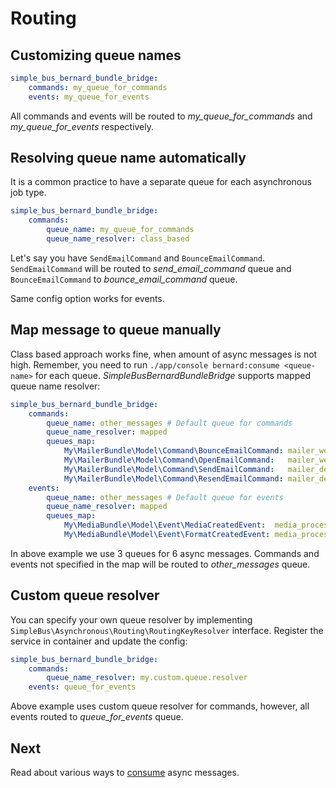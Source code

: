 # Routing

## Customizing queue names

```yaml
simple_bus_bernard_bundle_bridge:
    commands: my_queue_for_commands
    events: my_queue_for_events
```

All commands and events will be routed to _my_queue_for_commands_ and _my_queue_for_events_ respectively.

## Resolving queue name automatically

It is a common practice to have a separate queue for each asynchronous job type.

```yaml
simple_bus_bernard_bundle_bridge:
    commands:
        queue_name: my_queue_for_commands
        queue_name_resolver: class_based
```

Let's say you have `SendEmailCommand` and `BounceEmailCommand`. `SendEmailCommand` will be routed to _send_email_command_ queue and `BounceEmailCommand` to _bounce_email_command_ queue.

Same config option works for events.

## Map message to queue manually

Class based approach works fine, when amount of async messages is not high. Remember, you need to run `./app/console bernard:consume <queue-name>` for each queue. _SimpleBusBernardBundleBridge_ supports mapped queue name resolver:

```yaml
simple_bus_bernard_bundle_bridge:
    commands:
        queue_name: other_messages # Default queue for commands
        queue_name_resolver: mapped
        queues_map:
            My\MailerBundle\Model\Command\BounceEmailCommand: mailer_webhook
            My\MailerBundle\Model\Command\OpenEmailCommand:   mailer_webhook
            My\MailerBundle\Model\Command\SendEmailCommand:   mailer_delivery
            My\MailerBundle\Model\Command\ResendEmailCommand: mailer_delivery
    events:
        queue_name: other_messages # Default queue for events
        queue_name_resolver: mapped
        queues_map:
            My\MediaBundle\Model\Event\MediaCreatedEvent:  media_processor
            My\MediaBundle\Model\Event\FormatCreatedEvent: media_processor
```

In above example we use 3 queues for 6 async messages. Commands and events not specified in the map will be routed to _other_messages_ queue.

## Custom queue resolver

You can specify your own queue resolver by implementing `SimpleBus\Asynchronous\Routing\RoutingKeyResolver` interface. Register the service in container and update the config:

```yaml
simple_bus_bernard_bundle_bridge:
    commands:
        queue_name_resolver: my.custom.queue.resolver
    events: queue_for_events
```

Above example uses custom queue resolver for commands, however, all events routed to _queue_for_events_ queue.

## Next

Read about various ways to [consume](https://github.com/lakiboy/SimpleBusBernardBundleBridge/blob/master/doc/consuming.md) async messages.
